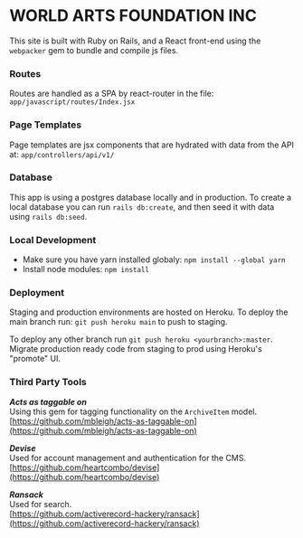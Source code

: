 # WORLD ARTS FOUNDATION INC

This site is built with Ruby on Rails, and a React front-end using the `webpacker` gem to bundle and compile js files. 

### Routes
Routes are handled as a SPA by react-router in the file: `app/javascript/routes/Index.jsx`

### Page Templates
Page templates are jsx components that are hydrated with data from the API at: `app/controllers/api/v1/`

### Database
This app is using a postgres database locally and in production.
To create a local database you can run `rails db:create`, and then seed it with data using `rails db:seed`.

### Local Development
- Make sure you have yarn installed globaly: `npm install --global yarn`
- Install node modules: `npm install`

### Deployment
Staging and production environments are hosted on Heroku.
To deploy the main branch run: `git push heroku main` to push to staging.

To deploy any other branch run `git push heroku <yourbranch>:master`.
Migrate production ready code from staging to prod using Heroku's "promote" UI.

### Third Party Tools
***Acts as taggable on*** <br/>
Using this gem for tagging functionality on the `ArchiveItem` model. <br/>
[https://github.com/mbleigh/acts-as-taggable-on](https://github.com/mbleigh/acts-as-taggable-on)

***Devise*** <br/>
Used for account management and authentication for the CMS. <br/>
[https://github.com/heartcombo/devise](https://github.com/heartcombo/devise)

***Ransack*** <br/>
Used for search. <br/>
[https://github.com/activerecord-hackery/ransack](https://github.com/activerecord-hackery/ransack)